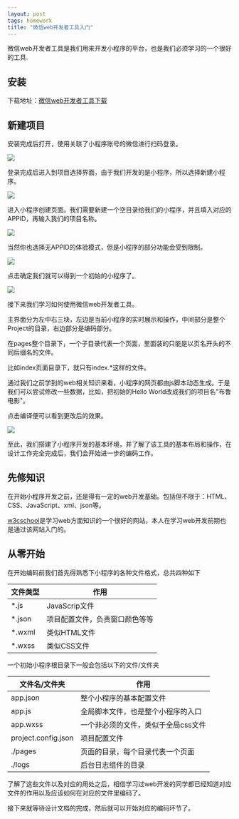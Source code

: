 ```yaml
---
layout: post
tags: homework
title: "微信web开发者工具入门"
---
```

微信web开发者工具是我们用来开发小程序的平台，也是我们必须学习的一个很好的工具.

## 安装
下载地址：[微信web开发者工具下载](https://mp.weixin.qq.com/debug/wxadoc/dev/devtools/download.html?t=2018412)

## 新建项目
安装完成后打开，使用关联了小程序账号的微信进行扫码登录。

![](https://github.com/Heimzeng/Heimzeng.github.io/blob/master/assets/img/post/ssaad_hw3/login.jpg?raw=true)

登录完成后进入到项目选择界面，由于我们开发的是小程序，所以选择新建小程序。

![](https://github.com/Heimzeng/Heimzeng.github.io/blob/master/assets/img/post/ssaad_hw3/mainpage.png?raw=true)

进入小程序创建页面。我们需要新建一个空目录给我们的小程序，并且填入对应的APPID，再输入我们的项目名称。

![](https://github.com/Heimzeng/Heimzeng.github.io/blob/master/assets/img/post/ssaad_hw3/createAProject.png?raw=true)

当然你也选择无APPID的体验模式，但是小程序的部分功能会受到限制。

![](https://github.com/Heimzeng/Heimzeng.github.io/blob/master/assets/img/post/ssaad_hw3/createAProject_noID.png?raw=true)

点击确定我们就可以得到一个初始的小程序了。

![](https://github.com/Heimzeng/Heimzeng.github.io/blob/master/assets/img/post/ssaad_hw3/helloworld.png?raw=true)

接下来我们学习如何使用微信web开发者工具。

主界面分为左中右三块，左边是当前小程序的实时展示和操作，中间部分是整个Project的目录，右边部分是编码部分。

在pages整个目录下，一个子目录代表一个页面，里面装的只能是以页名开头的不同后缀名的文件。

比如index页面目录下，就只有index.\*这样的文件。

通过我们之前学到的web相关知识来看，小程序的网页都由js脚本动态生成。于是我们可以尝试修改一些数据，比如，把初始的Hello World改成我们的项目名"布鲁电影"。

点击编译便可以看到更改后的效果。

![](https://github.com/Heimzeng/Heimzeng.github.io/blob/master/assets/img/post/ssaad_hw3/changeTitle.png?raw=true)

至此，我们搭建了小程序开发的基本环境，并了解了该工具的基本布局和操作，在设计工作完全完成后，我们会开始进一步的编码工作。

## 先修知识
在开始小程序开发之前，还是得有一定的web开发基础。包括但不限于：HTML、CSS、JavaScript、xml、json等。

[w3cschool](http://www.w3school.com.cn/)是学习web方面知识的一个很好的网站，本人在学习web开发前期也是通过该网站入门的。

## 从零开始
在开始编码前我们首先得熟悉下小程序的各种文件格式，总共四种如下

|文件类型|作用|
|---|---|
|\*.js|JavaScrip文件|
|\*.json|项目配置文件，负责窗口颜色等等|
|\*.wxml|类似HTML文件|
|\*.wxss|类似CSS文件|

一个初始小程序根目录下一般会包括以下的文件/文件夹

|文件名/文件夹|作用|
|---|---|
|app.json|整个小程序的基本配置文件|
|app.js|全局脚本文件，也是整个小程序的入口|
|app.wxss|一个非必须的文件，类似于全局css文件|
|project.config.json|项目配置文件|
|./pages|页面的目录，每个目录代表一个页面|
|./logs|后台日志组件的目录|

了解了这些文件以及对应的用处之后，相信学习过web开发的同学都已经知道对应文件的作用以及应该如何在对应的文件里编码了。

接下来就等待设计文档的完成，然后就可以开始对应的编码环节了。
